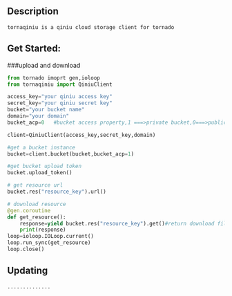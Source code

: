 ## Description
	tornaqiniu is a qiniu cloud storage client for tornado

## Get Started:
###upload and download
```python
from tornado imoprt gen,ioloop
from tornaqiniu import QiniuClient

access_key="your qiniu access key"
secret_key="your qiniu secret key"
bucket="your bucket name"
domain="your domain"
bucket_acp=0   #bucket access property,1 ===>private bucket,0===>public bucket

client=QiniuClient(access_key,secret_key,domain)

#get a bucket instance
bucket=client.bucket(bucket,bucket_acp=1)

#get bucket upload token
bucket.upload_token()

# get resource url
bucket.res("resource_key").url()

# download resource
@gen.coroutine
def get_resource():
	response=yield bucket.res("resource_key").get()#return download file saved name
	print(response)
loop=ioloop.IOLoop.current()
loop.run_sync(get_resource)
loop.close()
```

## Updating
	..............
  

